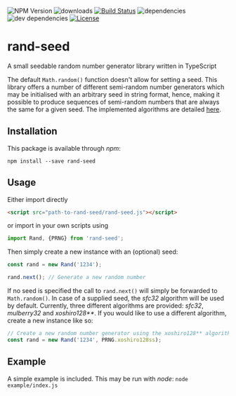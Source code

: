 ![NPM Version](https://img.shields.io/npm/v/rand-seed.svg?branch=master)
![downloads](https://img.shields.io/npm/dt/rand-seed.svg)
[![Build Status](https://travis-ci.org/michaeldzjap/waveplayer.js.svg?branch=master)](https://travis-ci.org/michaeldzjap/waveplayer.js)
![dependencies](https://img.shields.io/david/michaeldzjap/waveplayer.js.svg)
![dev dependencies](https://img.shields.io/david/dev/michaeldzjap/waveplayer.js.svg)
[![License](https://img.shields.io/npm/l/react-signature-pad-wrapper.svg)](https://github.com/michaeldzjap/waveplayer.js/blob/master/LICENSE)

# rand-seed
A small seedable random number generator library written in TypeScript

The default `Math.random()` function doesn't allow for setting a seed. This library offers a number of different semi-random number generators which may be initialised with an arbitrary seed in string format, hence, making it possible to produce sequences of semi-random numbers that are always the same for a given seed. The implemented algorithms are detailed [here](https://stackoverflow.com/a/47593316/7024747).

## Installation
This package is available through _npm_:

```
npm install --save rand-seed
```

## Usage
Either import directly

```html
<script src="path-to-rand-seed/rand-seed.js"></script>
```

or import in your own scripts using

```javascript
import Rand, {PRNG} from 'rand-seed';
```

Then simply create a new instance with an (optional) seed:

```javascript
const rand = new Rand('1234');

rand.next(); // Generate a new random number
```

If no seed is specified the call to `rand.next()` will simply be forwarded to `Math.random()`. In case of a supplied seed, the _sfc32_ algorithm will be used by default. Currently, three different algorithms are provided: _sfc32_, _mulberry32_ and _xoshiro128**_. If you would like to use a different algorithm, create a new instance like so:

```javascript
// Create a new random number generator using the xoshiro128** algorithm
const rand = new Rand('1234', PRNG.xoshiro128ss);
```

## Example
A simple example is included. This may be run with _node_: `node example/index.js`
